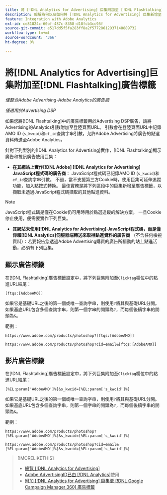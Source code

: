```yaml
---
title: 將 [!DNL Analytics for Advertising] 巨集附加至 [!DNL Flashtalking] 廣告標籤
description: 瞭解為何以及如何將 [!DNL Analytics for Advertising] 巨集新增至您的 [!DNL Flashtalking] 廣告標籤
feature: Integration with Adobe Analytics
exl-id: ce81824c-60bf-487c-8358-d18fcb3cc95f
source-git-commit: e517dd5f5fa283ff8a2f57728612937148889732
workflow-type: tm+mt
source-wordcount: '366'
ht-degree: 0%

---
```


# 將[!DNL Analytics for Advertising]巨集附加至[!DNL Flashtalking]廣告標籤

*僅整合Adobe Advertising-Adobe Analytics的廣告商*

*僅適用於Advertising DSP*

如果您將[!DNL Flashtalking]中的廣告標籤用於Advertising DSP廣告，請將Advertising的Analytics引數附加至登陸頁面URL。 引數會在登陸頁面URL中記錄AMO ID (`s_kwcid`)和`ef_id`查詢字串引數，允許Adobe Advertising將廣告的點選資料傳送至Adobe Analytics。

針對下列型別的[!DNL Analytics for Advertising]實作，[!DNL Flashtalking]顯示廣告和視訊廣告使用巨集：

* **在其網站上實作[!DNL Adobe] [!DNL Analytics for Advertising] JavaScript程式碼的廣告商**： JavaScript程式碼已記錄AMO ID (`s_kwcid`)和`ef_id`查詢字串引數。 不過，當不支援第三方Cookie時，使用巨集可延伸追蹤功能，加入點按式轉換。 最佳實務是將下列區段中的巨集新增至廣告標籤，以擷取未透過JavaScript程式碼擷取的其他點進資料。

>[!NOTE]
>
>JavaScript程式碼是僅在Cookie仍可用時用於點選追蹤的解決方案。 一旦Cookie停止使用，便需要實作下列巨集。

* **其網站未使用[!DNL Analytics for Advertising] JavaScript程式碼，而是僅仰賴[!DNL Analytics]伺服器端轉送來取得點進資料的廣告商** （不含任何檢視資料）：若要報告您透過Adobe Advertising購買的廣告所驅動的站上點進活動，必須有下列巨集。

## 顯示廣告標籤

在[!DNL Flashtalking]廣告標籤設定中，將下列巨集附加至`Clicktag`欄位中的點進URL結尾：

```
[ftqs:[AdobeAMO]]
```

如果它是基礎URL之後的第一個或唯一查詢字串，則使用`?`將其與基礎URL分開。 如果基底URL包含多個查詢字串，則第一個字串的開頭為`?`，而每個後續字串的開頭為`&`。

範例：

`https://www.adobe.com/products/photoshop?[ftqs:[AdobeAMO]]`

`https://www.adobe.com/products/photoshop?cid=email&[ftqs:[AdobeAMO]]`

## 影片廣告標籤

在[!DNL Flashtalking]廣告標籤設定中，將下列巨集附加至`Clicktag`欄位中的點進URL結尾：

```
[%EL:param['AdobeAMO']%]&s_kwcid=[%EL:param['s_kwcid']%]
```

如果它是基礎URL之後的第一個或唯一查詢字串，則使用`?`將其與基礎URL分開。 如果基底URL包含多個查詢字串，則第一個字串的開頭為`?`，而每個後續字串的開頭為`&`。

範例：

`https://www.adobe.com/products/photoshop?[%EL:param['AdobeAMO']%]&s_kwcid=[%EL:param['s_kwcid']%]`

`https://www.adobe.com/products/photoshop?cid=email&[%EL:param['AdobeAMO']%]&s_kwcid=[%EL:param['s_kwcid']%]`

>[!MORELIKETHIS]
>
>* [總覽 [!DNL Analytics for Advertising]](overview.md)
>* [Adobe AdvertisingID已由 [!DNL Analytics]](/help/integrations/analytics/ids.md)使用
>* [附加 [!DNL Analytics for Advertising] 巨集至 [!DNL Google Campaign Manager 360] 廣告標籤](/help/integrations/analytics/macros-google-campaign-manager.md)


